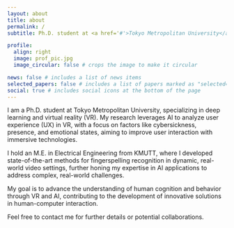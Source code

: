 ```yaml
---
layout: about
title: about
permalink: /
subtitle: Ph.D. student at <a href='#'>Tokyo Metropolitan University</a>.

profile:
  align: right
  image: prof_pic.jpg
  image_circular: false # crops the image to make it circular

news: false # includes a list of news items
selected_papers: false # includes a list of papers marked as "selected={true}"
social: true # includes social icons at the bottom of the page
---
```


I am a Ph.D. student at Tokyo Metropolitan University, specializing in deep learning and virtual reality (VR). My research leverages AI to analyze user experience (UX) in VR, with a focus on factors like cybersickness, presence, and emotional states, aiming to improve user interaction with immersive technologies.

I hold an M.E. in Electrical Engineering from KMUTT, where I developed state-of-the-art methods for fingerspelling recognition in dynamic, real-world video settings, further honing my expertise in AI applications to address complex, real-world challenges.

My goal is to advance the understanding of human cognition and behavior through VR and AI, contributing to the development of innovative solutions in human-computer interaction.

Feel free to contact me for further details or potential collaborations.
